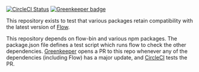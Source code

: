 [![CircleCI Status](https://circleci.com/gh/Macil/flow-tester.svg?style=shield)](https://circleci.com/gh/Macil/flow-tester)
[![Greenkeeper badge](https://badges.greenkeeper.io/Macil/flow-tester.svg)](https://greenkeeper.io/)

This repository exists to test that various packages retain compatibility with
the latest version of [Flow](https://flow.org/).

This repository depends on flow-bin and various npm packages. The package.json
file defines a test script which runs flow to check the other dependencies.
[Greenkeeper](https://greenkeeper.io/) opens a PR to this repo whenever any of
the dependencies (including Flow) has a major update, and
[CircleCI](https://circleci.com/) tests the PR.
